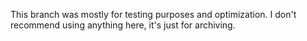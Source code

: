This branch was mostly for testing purposes and optimization. I don't recommend using anything here, it's just for archiving.